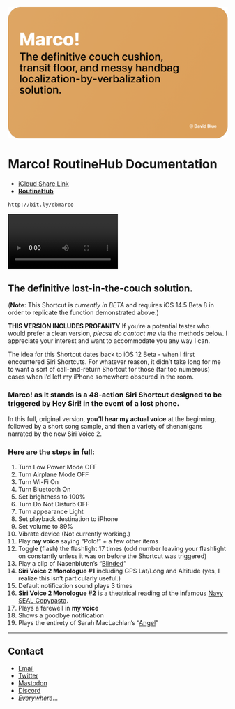 ![Marco Banner](MarcoBanner.png)

# Marco! RoutineHub Documentation

* [iCloud Share Link](https://www.icloud.com/shortcuts/dada8a6c8906498d81885032fdacfc27)
* [**RoutineHub**](https://routinehub.co/shortcut/8987/)
```
http://bit.ly/dbmarco
```



<video src="C:\Users\david\marco\MarcoBetaDemo.mp4" width=50%;></video>

## The definitive lost-in-the-couch solution.
(**Note**: This Shortcut is _currently in BETA_ and requires iOS 14.5 Beta 8 in order to replicate the function demonstrated above.)

**THIS VERSION INCLUDES PROFANITY**
If you’re a potential tester who would prefer a clean version, _please do contact me_ via the methods below. I appreciate your interest and want to accommodate you any way I can.

The idea for this Shortcut dates back to iOS 12 Beta - when I first encountered Siri Shortcuts. For whatever reason, it didn’t take long for me to want a sort of call-and-return Shortcut for those (far too numerous) cases when I’d left my iPhone somewhere obscured in the room.

### Marco! as it stands is a 48-action Siri Shortcut designed to be triggered by Hey Siri! in the event of a lost phone. 

In this full, original version, **you’ll hear my actual voice** at the beginning, followed by a short song sample, and then a variety of shenanigans narrated by the new Siri Voice 2.

### Here are the steps in full:
1. Turn Low Power Mode OFF
2. Turn Airplane Mode OFF
3. Turn Wi-Fi On
4. Turn Bluetooth On
5. Set brightness to 100%
6. Turn Do Not Disturb OFF
7. Turn appearance Light
8. Set playback destination to iPhone
9. Set volume to 89%
10. Vibrate device (Not currently working.)
11. Play **my voice** saying “Polo!” + a few other items
12. Toggle (flash) the flashlight 17 times (odd number leaving your flashlight on constantly unless it was on before the Shortcut was triggered)
13. Play a clip of Nasenbluten’s “[Blinded](https://bloodyfistrecords.bandcamp.com/track/blinded)”
14. **Siri Voice 2 Monologue #1** including GPS Lat/Long and Altitude (yes, I realize this isn’t particularly useful.)
15. Default notification sound plays 3 times
16. **Siri Voice 2 Monologue #2** is a theatrical reading of the infamous [Navy SEAL Copypasta](https://knowyourmeme.com/memes/navy-seal-copypasta).
17. Plays a farewell in **my voice** 
18. Shows a goodbye notification
19. Plays the entirety of Sarah MacLachlan’s “[Angel](https://song.link/us/i/290584107)”

***
## Contact

* [Email](mailto:davidblue@extratone.com) 
* [Twitter](https://twitter.com/NeoYokel)
* [Mastodon](https://mastodon.social/@DavidBlue)
* [Discord](https://discord.gg/0b9KQUKP858b0iZF)
* [*Everywhere*](https://www.notion.so/rotund/9fdc8e9610b34b8f991ebc148b760055?v=c170b58650c04fbdb7adc551a73d16a7)...
